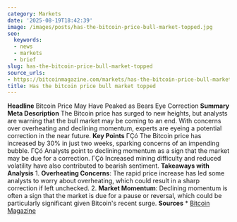 ```yaml
---
category: Markets
date: '2025-08-19T18:42:39'
image: /images/posts/has-the-bitcoin-price-bull-market-topped.jpg
seo:
  keywords:
  - news
  - markets
  - brief
slug: has-the-bitcoin-price-bull-market-topped
source_urls:
- https://bitcoinmagazine.com/markets/has-the-bitcoin-price-bull-market-topped
title: Has the bitcoin price bull market topped
---
```


**Headline** Bitcoin Price May Have Peaked as Bears Eye Correction  **Summary Meta Description** The Bitcoin price has surged to new heights, but analysts are warning that the bull market may be coming to an end. With concerns over overheating and declining momentum, experts are eyeing a potential correction in the near future.  **Key Points**  ΓÇó The Bitcoin price has increased by 30% in just two weeks, sparking concerns of an impending bubble. ΓÇó Analysts point to declining momentum as a sign that the market may be due for a correction. ΓÇó Increased mining difficulty and reduced volatility have also contributed to bearish sentiment.  **Takeaways with Analysis**  1. **Overheating Concerns**: The rapid price increase has led some analysts to worry about overheating, which could result in a sharp correction if left unchecked. 2. **Market Momentum**: Declining momentum is often a sign that the market is due for a pause or reversal, which could be particularly significant given Bitcoin's recent surge.  **Sources** * [Bitcoin Magazine](https://bitcoinmagazine.com/markets/has-the-bitcoin-price-bull-market-topped)